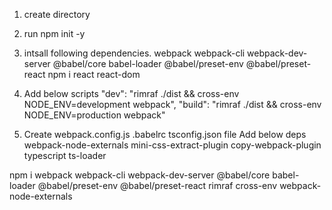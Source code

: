 1. create directory
2. run npm init -y
3. intsall following dependencies.
    webpack webpack-cli webpack-dev-server
    @babel/core babel-loader @babel/preset-env @babel/preset-react
    npm i react react-dom
     
4. Add below scripts
    "dev": "rimraf ./dist && cross-env NODE_ENV=development webpack",
    "build": "rimraf ./dist && cross-env NODE_ENV=production webpack"

5. Create webpack.config.js .babelrc tsconfig.json file
    Add below deps
    webpack-node-externals mini-css-extract-plugin copy-webpack-plugin
    typescript ts-loader

    
npm i webpack webpack-cli webpack-dev-server @babel/core babel-loader @babel/preset-env @babel/preset-react rimraf cross-env webpack-node-externals 
